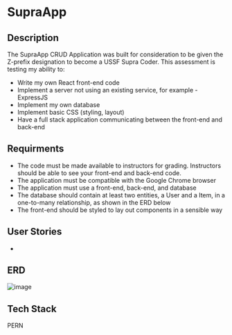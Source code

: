 # SupraApp
## Description
The SupraApp CRUD Application was built for consideration to be given the Z-prefix designation to become a USSF Supra Coder. This assessment is testing my ability to:
* Write my own React front-end code
* Implement a server not using an existing service, for example - ExpressJS
* Implement my own database
* Implement basic CSS (styling, layout)
* Have a full stack application communicating between the front-end and back-end
## Requirments
* The code must be made available to instructors for grading. Instructors should be able to see your front-end and back-end code.
* The application must be compatible with the Google Chrome browser
* The application must use a front-end, back-end, and database
* The database should contain at least two entities, a User and a Item, in a one-to-many relationship, as shown in the ERD below
* The front-end should be styled to lay out components in a sensible way
## User Stories
*

## ERD
![image](https://github.com/sirmurr/SupraApp/assets/168887360/43dcd9fb-3d5d-4065-9456-538efe084fca)

## Tech Stack
PERN
